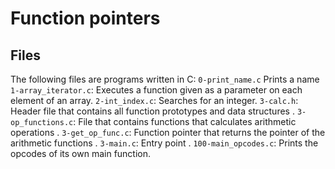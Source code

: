 # Function pointers

## Files
The following files are programs written in C:
`0-print_name.c`  Prints a name 
`1-array_iterator.c`: Executes a function given as a parameter on each element of an array.
`2-int_index.c`: Searches for an integer.
`3-calc.h`: Header file that contains all function prototypes and data structures .
`3-op_functions.c`: File that contains functions that calculates arithmetic operations .
`3-get_op_func.c`: Function pointer that returns the pointer of the arithmetic functions .
`3-main.c`: Entry point .
`100-main_opcodes.c`: Prints the opcodes of its own main function.
